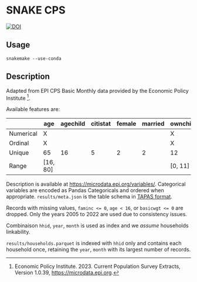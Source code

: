 # SNAKE CPS

[![DOI](https://zenodo.org/badge/DOI/10.5281/zenodo.7861403.svg)](https://doi.org/10.5281/zenodo.7861403)

## Usage

```console
snakemake --use-conda
```

## Description

Adapted from EPI CPS Basic Monthly data provided by the Economic Policy Institute [^1].

Available features are:

|           | age      | agechild | citistat | female | married | ownchild | wbhaom | gradeatn | cow1 | ftptstat | statefips | hoursut  | faminc | mind16 | mocc10 |
|-----------|----------|----------|----------|--------|---------|----------|--------|----------|------|----------|-----------|----------|--------|--------|--------|
| Numerical | X        |          |          |        |         | X        |        |          |      |          |           | X        |        |        |        |
| Ordinal   | X        |          |          |        |         | X        |        | X        |      |          |           | X        | X      |        |        |
| Unique    | 65       | 16       | 5        | 2      | 2       | 12       | 6      | 16       | 8    | 9        | 51        | 129      | 15     | 16     | 10     |
| Range     | [16, 80] |          |          |        |         | [0, 11]  |        |          |      |          |           | [0, 198] |        |        |        |

Description is available at https://microdata.epi.org/variables/.
Categorical variables are encoded as Pandas Categoricals and ordered when appropriate.
`results/meta.json` is the table schema
in [TAPAS format](https://privacy-sdg-toolbox.readthedocs.io/en/latest/dataset-schema.html).

Records with missing values, `faminc <= 0`, `age < 16`, or `basicwgt <= 0` are dropped.
Only the years 2005 to 2022 are used due to consistency issues.

Combinaison `hhid`, `year`, `month` is used as index and we *assume* households linkability.

`results/households.parquet` is indexed with `hhid` only and contains each household once, retaining the `year`, `month` with
its
largest number of records.

[^1]: Economic Policy Institute. 2023. Current Population Survey Extracts, Version 1.0.39, https://microdata.epi.org.

